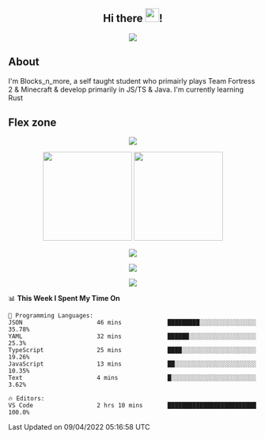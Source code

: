 <h2 align="center">
  Hi there <img src="https://media.giphy.com/media/hvRJCLFzcasrR4ia7z/giphy.gif" width="28">!
</h2>

<p align="center">
  <img src="https://forthebadge.com/images/badges/0-percent-optimized.svg">
</p>

## About
I'm Blocks_n_more, a self taught student who primairly plays Team Fortress 2 & Minecraft & develop primarily in JS/TS & Java. I'm currently learning Rust

## Flex zone
<p align="center">
 <img src="https://github-profile-summary-cards.vercel.app/api/cards/profile-details?username=Blocksnmore&theme=github_dark">
</p>
<p align="center">
 <img height="180em" src="https://github-readme-stats.vercel.app/api?username=Blocksnmore&show_icons=true&theme=dark&hide_border=true">
 <img height="180em" src="https://github-readme-stats.vercel.app/api/top-langs/?username=Blocksnmore&layout=compact&theme=dark&hide_border=true"> 
</p>
<p align="center">
 <img src="https://github-readme-streak-stats.herokuapp.com/?user=Blocksnmore&theme=dark&hide_border=true">
</p>
<p align="center">
 <img src="https://activity-graph.herokuapp.com/graph?username=Blocksnmore&theme=github&hide_border=true"> 
</p>
<p align="center">
 <img src="https://github-profile-trophy.vercel.app/?username=Blocksnmore&theme=nord">
</p>

<!--START_SECTION:waka-->
📊 **This Week I Spent My Time On** 

```text
💬 Programming Languages: 
JSON                     46 mins             █████████░░░░░░░░░░░░░░░░   35.78% 
YAML                     32 mins             ██████░░░░░░░░░░░░░░░░░░░   25.3% 
TypeScript               25 mins             ████░░░░░░░░░░░░░░░░░░░░░   19.26% 
JavaScript               13 mins             ██░░░░░░░░░░░░░░░░░░░░░░░   10.35% 
Text                     4 mins              █░░░░░░░░░░░░░░░░░░░░░░░░   3.62%

🔥 Editors: 
VS Code                  2 hrs 10 mins       █████████████████████████   100.0%

```


 Last Updated on 09/04/2022 05:16:58 UTC
<!--END_SECTION:waka-->
